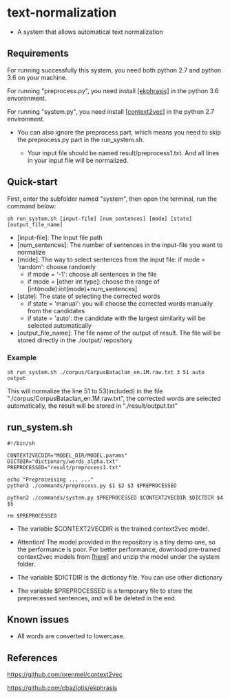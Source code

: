 # text-normalization

* A system that allows automatical text normalization

## Requirements
For running successfully this system, you need both python 2.7 and python 3.6 on your machine.

For running "preprocess.py", you need install [[ekphrasis]](https://github.com/cbaziotis/ekphrasis) in the python 3.6 envoronment.

For running "system.py", you need install [[context2vec]](https://github.com/orenmel/context2vec) in the python 2.7 environment.

* You can also ignore the preprocess part, which means you need to skip the preprocess.py part in the run_system.sh.

	* Your input file should be named result/preprocess1.txt. And all lines in your input file will be normalized.

## Quick-start
First, enter the subfolder named "system", then open the terminal, run the command below:

```
sh run_system.sh [input-file] [num_sentences] [mode] [state] [output_file_name]
```

* [input-file]: The input file path
* [num_sentences]: The number of sentences in the input-file you want to normalize
* [mode]: The way to select sentences from the input file:
if mode = 'random': choose randomly
	- if mode = '-1': choose all sentences in the file
	- if mode = [other int type]: choose the range of [int(mode):int(mode)+num_sentences]
* [state]: The state of selecting the corrected words
	- if state = 'manual': you will choose the corrected words manually from the candidates
	- if state = 'auto': the candidate with the largest similarity will be selected automatically
* [output_file_name]: The file name of the output of result. The file will be stored directly in the ./output/ repository

### Example
```
sh run_system.sh ./corpus/CorpusBataclan_en.1M.raw.txt 3 51 auto output
```
This will normalize the line 51 to 53(included) in the file "./corpus/CorpusBataclan_en.1M.raw.txt", the corrected words are selected automatically, the result will be stored in "./result/output.txt"

## run_system.sh

```
#!/bin/sh

CONTEXT2VECDIR="MODEL_DIR/MODEL.params"
DICTDIR="dictionary/words_alpha.txt"
PREPROCESSED="result/preprocess1.txt"

echo "Preprocessing ... ..."
python3 ./commands/preprocess.py $1 $2 $3 $PREPROCESSED

python2 ./commands/system.py $PREPROCESSED $CONTEXT2VECDIR $DICTDIR $4 $5

rm $PREPROCESSED
```
* The variable $CONTEXT2VECDIR is the trained context2vec model. 

* Attention! The model provided in the repository is a tiny demo one, so the performance is poor. For better performance, download pre-trained context2vec models from [[here]](http://u.cs.biu.ac.il/~nlp/resources/downloads/context2vec/) and unzip the model under the system folder.

* The variable $DICTDIR is the dictionay file. You can use other dictionary

* The variable $PREPROCESSED is a temporary file to store the preprecessed sentences, and will be deleted in the end.

## Known issues

* All words are converted to lowercase.


## References
https://github.com/orenmel/context2vec

https://github.com/cbaziotis/ekphrasis

